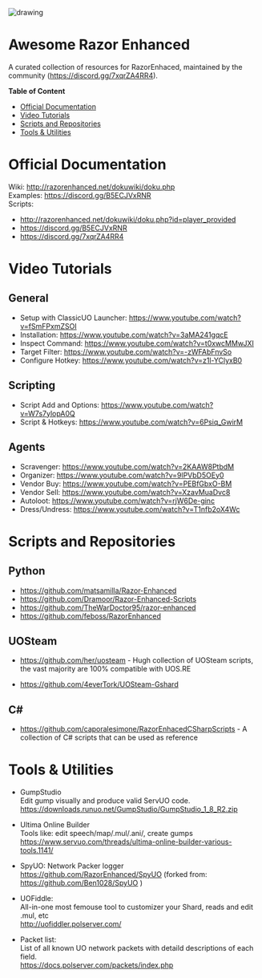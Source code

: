 ![drawing](https://github.com/RazorEnhanced/RazorEnhanced/raw/release/0.8/dokuwiki/media/razor-enhanced-splash.png)

# Awesome Razor Enhanced
A curated collection of resources for RazorEnhaced, maintained by the community (https://discord.gg/7xqrZA4RR4).    


**Table of Content**
- [Official Documentation](#official-documentation)    
- [Video Tutorials](#video-tutorials)    
- [Scripts and Repositories](#scripts-and-repositories)    
- [Tools & Utilities](#tools--utilities)    





# Official Documentation    

Wiki: http://razorenhanced.net/dokuwiki/doku.php    
Examples: https://discord.gg/B5ECJVxRNR    
Scripts:     
- http://razorenhanced.net/dokuwiki/doku.php?id=player_provided    
- https://discord.gg/B5ECJVxRNR    
- https://discord.gg/7xqrZA4RR4    


# Video Tutorials

## General
- Setup with ClassicUO Launcher: https://www.youtube.com/watch?v=fSmFPxmZSOI    
- Installation: https://www.youtube.com/watch?v=3aMA241gqcE    
- Inspect Command: https://www.youtube.com/watch?v=t0xwcMMwJXI    
- Target Filter: https://www.youtube.com/watch?v=-zWFAbFnvSo    
- Configure Hotkey: https://www.youtube.com/watch?v=z1l-YClyxB0    

## Scripting
- Script Add and Options: https://www.youtube.com/watch?v=W7s7ylopA0Q    
- Script & Hotkeys: https://www.youtube.com/watch?v=6Psiq_GwirM    

## Agents
- Scravenger: https://www.youtube.com/watch?v=2KAAW8PtbdM    
- Organizer: https://www.youtube.com/watch?v=9lPVbD5OEy0    
- Vendor Buy: https://www.youtube.com/watch?v=PEBfGbxO-BM    
- Vendor Sell: https://www.youtube.com/watch?v=XzavMuaDvc8     
- Autoloot:  https://www.youtube.com/watch?v=rjW6De-ginc    
- Dress/Undress: https://www.youtube.com/watch?v=T1nfb2oX4Wc    



# Scripts and Repositories

## Python
- https://github.com/matsamilla/Razor-Enhanced    
- https://github.com/Dramoor/Razor-Enhanced-Scripts
- https://github.com/TheWarDoctor95/razor-enhanced    
- https://github.com/feboss/RazorEnhanced

## UOSteam
- https://github.com/her/uosteam - Hugh collection of UOSteam scripts, the vast majority are 100% compatible with UOS.RE 

- https://github.com/4everTork/UOSteam-Gshard    

## C#
- https://github.com/caporalesimone/RazorEnhacedCSharpScripts - A collection of C# scripts that can be used as reference


# Tools & Utilities
- GumpStudio       
  Edit gump visually and produce valid ServUO code.        
  https://downloads.runuo.net/GumpStudio/GumpStudio_1_8_R2.zip      
  
- Ultima Online Builder      
  Tools like: edit speech/map/.mul/.ani/, create gumps            
  https://www.servuo.com/threads/ultima-online-builder-various-tools.1141/      

- SpyUO: Network Packer logger   
  https://github.com/RazorEnhanced/SpyUO  (forked from: https://github.com/Ben1028/SpyUO )

- UOFiddle:              
  All-in-one most femouse tool to customizer your Shard, reads and edit .mul, etc       
  http://uofiddler.polserver.com/  

- Packet list:        
  List of all known UO network packets with detaild descriptions of each field.      
  https://docs.polserver.com/packets/index.php 




